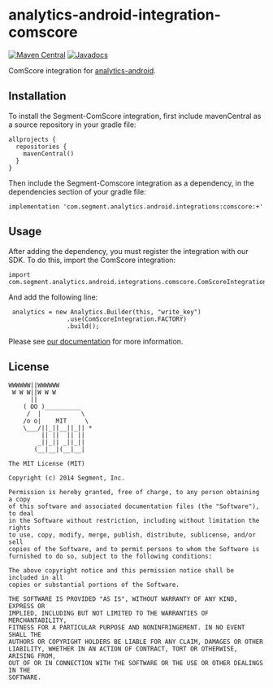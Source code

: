 analytics-android-integration-comscore
======================================

[![Maven Central](https://maven-badges.herokuapp.com/maven-central/com.segment.analytics.android.integrations/comscore/badge.svg)](https://maven-badges.herokuapp.com/maven-central/com.segment.analytics.android.integrations/comscore)
[![Javadocs](http://javadoc-badge.appspot.com/com.segment.analytics.android.integrations/comscore.svg?label=javadoc)](http://javadoc-badge.appspot.com/com.segment.analytics.android.integrations/comscore)

ComScore integration for [analytics-android](https://github.com/segmentio/analytics-android).


## Installation

To install the Segment-ComScore integration, first include mavenCentral as a source repository in your gradle file:

```
allprojects {
  repositories {
    mavenCentral()
  }
}
```

Then include the Segment-Comscore integration as a dependency, in the dependencies section of your gradle file:

```
implementation 'com.segment.analytics.android.integrations:comscore:+'
```


## Usage

After adding the dependency, you must register the integration with our SDK.  To do this, import the ComScore integration:


```
import com.segment.analytics.android.integrations.comscore.ComScoreIntegration;

```

And add the following line:

```
 analytics = new Analytics.Builder(this, "write_key")
                .use(ComScoreIntegration.FACTORY)
                .build();
```

Please see [our documentation](https://segment.com/docs/integrations/comscore/#mobile) for more information.

## License

```
WWWWWW||WWWWWW
 W W W||W W W
      ||
    ( OO )__________
     /  |           \
    /o o|    MIT     \
    \___/||_||__||_|| *
         || ||  || ||
        _||_|| _||_||
       (__|__|(__|__|

The MIT License (MIT)

Copyright (c) 2014 Segment, Inc.

Permission is hereby granted, free of charge, to any person obtaining a copy
of this software and associated documentation files (the "Software"), to deal
in the Software without restriction, including without limitation the rights
to use, copy, modify, merge, publish, distribute, sublicense, and/or sell
copies of the Software, and to permit persons to whom the Software is
furnished to do so, subject to the following conditions:

The above copyright notice and this permission notice shall be included in all
copies or substantial portions of the Software.

THE SOFTWARE IS PROVIDED "AS IS", WITHOUT WARRANTY OF ANY KIND, EXPRESS OR
IMPLIED, INCLUDING BUT NOT LIMITED TO THE WARRANTIES OF MERCHANTABILITY,
FITNESS FOR A PARTICULAR PURPOSE AND NONINFRINGEMENT. IN NO EVENT SHALL THE
AUTHORS OR COPYRIGHT HOLDERS BE LIABLE FOR ANY CLAIM, DAMAGES OR OTHER
LIABILITY, WHETHER IN AN ACTION OF CONTRACT, TORT OR OTHERWISE, ARISING FROM,
OUT OF OR IN CONNECTION WITH THE SOFTWARE OR THE USE OR OTHER DEALINGS IN THE
SOFTWARE.
```
